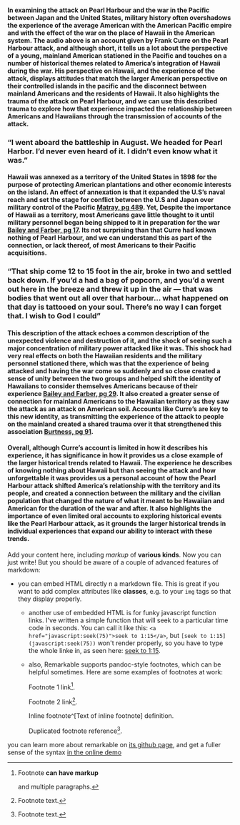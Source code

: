 

<div class="sidepanel">
              <!-- This is the div where all the popcorn action will hapen -->
              <div id="popcorn-container">
              </div>
            </div>

#### In examining the attack on Pearl Harbour and the war in the Pacific between Japan and the United States, military history often overshadows the experience of the average American with the American Pacific empire and with the effect of the war on the place of Hawaii in the American system. The audio above is an account given by Frank Curre on the Pearl Harbour attack, and although short, it tells us a lot about the perspective of a young, mainland American stationed in the Pacific and touches on a number of historical themes related to America’s integration of Hawaii during the war. His perspective on Hawaii, and the experience of the attack, displays attitudes that match the larger American perspective on their controlled islands in the pacific and the disconnect between mainland Americans and the residents of Hawaii. It also highlights the trauma of the attack on Pearl Harbour, and we can use this described trauma to explore how that experience impacted the relationship between Americans and Hawaiians through the transmission of accounts of the attack.

### “I went aboard the battleship in August. We headed for Pearl Harbor. I’d never even heard of it. I didn’t even know what it was.”

#### Hawaii was annexed as a territory of the United States in 1898 for the purpose of protecting American plantations and other economic interests on the island. An effect of annexation is that it expanded the U.S’s naval reach and set the stage for conflict between the U.S and Japan over military control of the Pacific [Matray, pg 489](https://journals-scholarsportal-info.myaccess.library.utoronto.ca/pdf/00028762/v117i0002/489_wmmpguip2px3.xml). Yet, Despite the importance of Hawaii as a territory, most Americans gave little thought to it until military personnel began being shipped to it in preparation for the war [Bailey and Farber, pg 17](https://portal.utoronto.ca/bbcswebdav/pid-6463252-dt-content-rid-42245973_2/courses/Winter-2018-JHA394H1-S-LEC0101/Bailey%20and%20Farber-Introduction.pdf). Its not surprising than that Curre had known nothing of Pearl Harbour, and we can understand this as part of the connection, or lack thereof, of most Americans to their Pacific acquisitions.

### “That ship come 12 to 15 foot in the air, broke in two and settled back down. If you’d a had a bag of popcorn, and you’d a went out here in the breeze and threw it up in the air — that was bodies that went out all over that harbour… what happened on that day is tattooed on your soul. There’s no way I can forget that. I wish to God I could”

#### This description of the attack echoes a common description of the unexpected violence and destruction of it, and the shock of seeing such a major concentration of military power attacked like it was. This shock had very real effects on both the Hawaiian residents and the military personnel stationed there, which was that the experience of being attacked and having the war come so suddenly and so close created a sense of unity between the two groups and helped shift the identity of Hawaiians to consider themselves Americans because of their experience [Bailey and Farber, pg 29](https://portal.utoronto.ca/bbcswebdav/pid-6463252-dt-content-rid-42245973_2/courses/Winter-2018-JHA394H1-S-LEC0101/Bailey%20and%20Farber-Introduction.pdf). It also created a greater sense of connection for mainland Americans to the Hawaiian territory as they saw the attack as an attack on American soil. Accounts like Curre’s are key to this new identity, as transmitting the experience of the attack to people on the mainland created a shared trauma over it that strengthened this association [Burtness, pg 91](https://muse-jhu-edu.myaccess.library.utoronto.ca/article/677032/pdf).

#### Overall, although Curre’s account is limited in how it describes his experience, it has significance in how it provides us a close example of the larger historical trends related to Hawaii. The experience he describes of knowing nothing about Hawaii but than seeing the attack and how unforgettable it was provides us a personal account of how the Pearl Harbour attack shifted America’s relationship with the territory and its people, and created a connection between the military and the civilian population that changed the nature of what it meant to be Hawaiian and American for the duration of the war and after. It also highlights the importance of even limited oral accounts to exploring historical events like the Pearl Harbour attack, as it grounds the larger historical trends in individual experiences that expand our ability to interact with these trends.


Add your content here, including _markup_ of **various kinds**. Now you can just write! But you should be aware of a couple of advanced features of markdown:
- you can embed HTML directly n a markdown file. This is great if you want to add complex attributes like **classes**, e.g. to your `img` tags so that they display properly.
  - another use of embedded HTML is for funky javascript function links. I've written a simple function that will seek to a particular time code in seconds.  You can call it like this: `<a href="javascript:seek(75)">seek to 1:15</a>`, but `[seek to 1:15](javascript:seek(75))` won't render properly, so you have to type the whole linke in, as seen here: <a href="#" onclick="javascript:seek(75)"> seek to 1:15</a>.
  - also, Remarkable supports pandoc-style footnotes, which can be helpful sometimes. Here are some examples of footnotes at work:

    Footnote 1 link[^first].

    Footnote 2 link[^second].

    Inline footnote^[Text of inline footnote] definition.

    Duplicated footnote reference[^second].

you can learn more about remarkable on [its github page](https://github.com/jonschlinkert/remarkable), and get a fuller sense of the syntax [in the online demo](https://jonschlinkert.github.io/remarkable/demo/)


[^first]: Footnote **can have markup**

    and multiple paragraphs.

[^second]: Footnote text.
